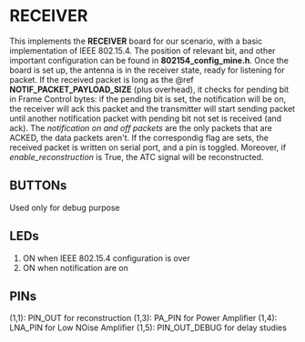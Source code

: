 # RECEIVER
This implements the **RECEIVER** board for our scenario, with a basic implementation of IEEE 802.15.4. The position of relevant bit, and other important configuration can be found in **802154_config_mine.h**.
Once the board is set up, the antenna is in the receiver state, ready for listening for packet. If the received packet is long as the @ref **NOTIF_PACKET_PAYLOAD_SIZE** (plus overhead), it checks for pending bit in Frame Control bytes: if the pending bit is set, the notification will be on, the receiver will ack this packet and the transmitter will start sending packet until another notification packet with pending bit not set is received (and ack).
The *notification on and off packets* are the only packets that are ACKED, the data packets aren't.
If the correspondig flag are sets, the received packet is written on serial port, and a pin is toggled. Moreover, if *enable_reconstruction* is True, the ATC signal will be reconstructed.

## BUTTONs
Used only for debug purpose

## LEDs
1) ON when IEEE 802.15.4 configuration is over
2) ON when notification are on

## PINs
(1,1): PIN_OUT for reconstruction
(1,3): PA_PIN for Power Amplifier 
(1,4): LNA_PIN for Low NOise Amplifier
(1,5): PIN_OUT_DEBUG for delay studies